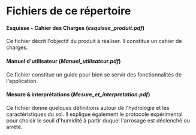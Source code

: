 # Fichiers de ce répertoire

#### Esquisse - Cahier des Charges (_esquisse_produit.pdf_)
Ce fichier décrit l'objectif du produit à réaliser. Il constitue un cahier de charges.

#### Manuel d'utilisateur (_Manuel_utilisateur.pdf_)
Ce fichier constitue un guide pour bien se servir des fonctionnalités de l'application. 

#### Mesure & interprétations (_Mesure_et_interpretation.pdf_)
Ce fichier donne quelques définitions autour de l'hydrologie et les caractéristiques du sol. Il explique également le protocole expérimental pour choisir le seuil d'humidité à partir duquel l'arrosage est déclenché ou arrêté.
